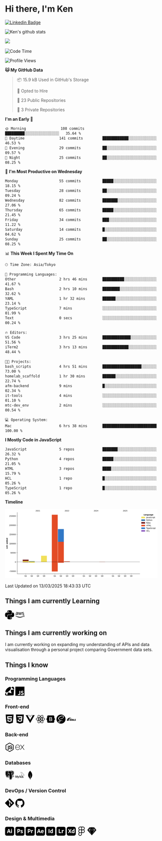 # Hi there, I'm Ken

[![Linkedin Badge](https://img.shields.io/badge/-kenlivesey-blue?style=flat-square&logo=Linkedin&logoColor=white&link=https://www.linkedin.com/in/kenlivesey)](https://www.linkedin.com/in/kenlivesey)

![Ken's github stats](https://github-readme-stats.vercel.app/api?username=plantdink&show_icons=true&hide=[%22issues%22])

<img src = "https://github-readme-stats.vercel.app/api/top-langs/?username=plantdink&layout=compact">

<!--START_SECTION:waka-->
![Code Time](http://img.shields.io/badge/Code%20Time-893%20hrs%204%20mins-blue)

![Profile Views](http://img.shields.io/badge/Profile%20Views-1-blue)

**🐱 My GitHub Data** 

> 📦 15.9 kB Used in GitHub's Storage 
 > 
> 💼 Opted to Hire
 > 
> 📜 23 Public Repositories 
 > 
> 🔑 3 Private Repositories 
 > 
**I'm an Early 🐤** 

```text
🌞 Morning                108 commits         █████████░░░░░░░░░░░░░░░░   35.64 % 
🌆 Daytime                141 commits         ████████████░░░░░░░░░░░░░   46.53 % 
🌃 Evening                29 commits          ██░░░░░░░░░░░░░░░░░░░░░░░   09.57 % 
🌙 Night                  25 commits          ██░░░░░░░░░░░░░░░░░░░░░░░   08.25 % 
```
📅 **I'm Most Productive on Wednesday** 

```text
Monday                   55 commits          █████░░░░░░░░░░░░░░░░░░░░   18.15 % 
Tuesday                  28 commits          ██░░░░░░░░░░░░░░░░░░░░░░░   09.24 % 
Wednesday                82 commits          ███████░░░░░░░░░░░░░░░░░░   27.06 % 
Thursday                 65 commits          █████░░░░░░░░░░░░░░░░░░░░   21.45 % 
Friday                   34 commits          ███░░░░░░░░░░░░░░░░░░░░░░   11.22 % 
Saturday                 14 commits          █░░░░░░░░░░░░░░░░░░░░░░░░   04.62 % 
Sunday                   25 commits          ██░░░░░░░░░░░░░░░░░░░░░░░   08.25 % 
```


📊 **This Week I Spent My Time On** 

```text
🕑︎ Time Zone: Asia/Tokyo

💬 Programming Languages: 
Other                    2 hrs 46 mins       ██████████░░░░░░░░░░░░░░░   41.67 % 
Bash                     2 hrs 10 mins       ████████░░░░░░░░░░░░░░░░░   32.62 % 
YAML                     1 hr 32 mins        ██████░░░░░░░░░░░░░░░░░░░   23.14 % 
TypeScript               7 mins              ░░░░░░░░░░░░░░░░░░░░░░░░░   01.99 % 
Text                     0 secs              ░░░░░░░░░░░░░░░░░░░░░░░░░   00.24 % 

🔥 Editors: 
VS Code                  3 hrs 25 mins       █████████████░░░░░░░░░░░░   51.56 % 
iTerm2                   3 hrs 13 mins       ████████████░░░░░░░░░░░░░   48.44 % 

🐱‍💻 Projects: 
bash_scripts             4 hrs 51 mins       ██████████████████░░░░░░░   73.00 % 
homelab_scaffold         1 hr 30 mins        ██████░░░░░░░░░░░░░░░░░░░   22.74 % 
afm-backend              9 mins              █░░░░░░░░░░░░░░░░░░░░░░░░   02.34 % 
it-tools                 4 mins              ░░░░░░░░░░░░░░░░░░░░░░░░░   01.10 % 
mtc-dev_env              2 mins              ░░░░░░░░░░░░░░░░░░░░░░░░░   00.54 % 

💻 Operating System: 
Mac                      6 hrs 38 mins       █████████████████████████   100.00 % 
```

**I Mostly Code in JavaScript** 

```text
JavaScript               5 repos             ███████░░░░░░░░░░░░░░░░░░   26.32 % 
Python                   4 repos             █████░░░░░░░░░░░░░░░░░░░░   21.05 % 
HTML                     3 repos             ████░░░░░░░░░░░░░░░░░░░░░   15.79 % 
HCL                      1 repo              █░░░░░░░░░░░░░░░░░░░░░░░░   05.26 % 
TypeScript               1 repo              █░░░░░░░░░░░░░░░░░░░░░░░░   05.26 % 
```



**Timeline**

![Lines of Code chart](https://raw.githubusercontent.com/plantdink/plantdink/main/assets/bar_graph.png)


 Last Updated on 13/03/2025 18:43:33 UTC
<!--END_SECTION:waka-->

## Things I am currently Learning
<img src = 'https://github.com/plantdink/plantdink/blob/main/images/python.svg' width='30'/>  <img src = 'https://github.com/plantdink/plantdink/blob/main/images/amazonaws.svg' width='30'/>

## Things I am currently working on
I am currently working on expanding my understanding of APIs and data visualisation through a personal project comparing Government data sets.

## Things I know
### Programming Languages
<img src = 'https://github.com/plantdink/plantdink/blob/main/images/ruby.svg' width='30'/>  <img src = 'https://github.com/plantdink/plantdink/blob/main/images/javascript.svg' width='30'/>
### Front-end
<img src = 'https://github.com/plantdink/plantdink/blob/main/images/html5.svg' width='30'/>  <img src = 'https://github.com/plantdink/plantdink/blob/main/images/css3.svg' width='30'/>  <img src = 'https://github.com/plantdink/plantdink/blob/main/images/vue-dot-js.svg' width='30'/>  <img src = 'https://github.com/plantdink/plantdink/blob/main/images/react.svg' width='30'/>  <img src = 'https://github.com/plantdink/plantdink/blob/main/images/bootstrap.svg' width='30'/>  <img src = 'https://github.com/plantdink/plantdink/blob/main/images/sass.svg' width='30'/>  <img src = 'https://github.com/plantdink/plantdink/blob/main/images/rubyonrails.svg' width='30'/>

### Back-end
<img src = 'https://github.com/plantdink/plantdink/blob/main/images/node-dot-js.svg' width='30'/>  <img src = 'https://github.com/plantdink/plantdink/blob/main/images/express.svg' width='30'/>

### Databases
<img src = 'https://github.com/plantdink/plantdink/blob/main/images/postgresql.svg' width='30'/>  <img src = 'https://github.com/plantdink/plantdink/blob/main/images/mysql.svg' width='30'/>  <img src = 'https://github.com/plantdink/plantdink/blob/main/images/mongodb.svg' width='30'/>

### DevOps / Version Control
<img src = 'https://github.com/plantdink/plantdink/blob/main/images/git.svg' width='30'/>  <img src = 'https://github.com/plantdink/plantdink/blob/main/images/github.svg' width='30'/>

### Design & Multimedia
<img src = 'https://github.com/plantdink/plantdink/blob/main/images/adobeillustrator.svg' width='30'/>  <img src = 'https://github.com/plantdink/plantdink/blob/main/images/adobephotoshop.svg' width='30'/>  <img src = 'https://github.com/plantdink/plantdink/blob/main/images/adobepremierepro.svg' width='30'/>  <img src = 'https://github.com/plantdink/plantdink/blob/main/images/adobeaftereffects.svg' width='30'/>  <img src = 'https://github.com/plantdink/plantdink/blob/main/images/adobeindesign.svg' width='30'/>  <img src = 'https://github.com/plantdink/plantdink/blob/main/images/adobelightroom.svg' width='30'/>  <img src = 'https://github.com/plantdink/plantdink/blob/main/images/adobexd.svg' width='30'/>  <img src = 'https://github.com/plantdink/plantdink/blob/main/images/figma.svg' width='30'/>  <img src = 'https://github.com/plantdink/plantdink/blob/main/images/sketch.svg' width='30'/>
